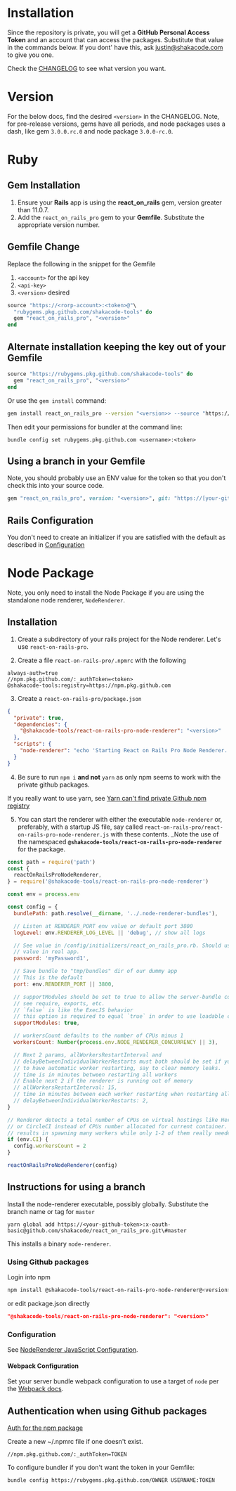 # Installation
Since the repository is private, you will get a **GitHub Personal Access Token** and an account that can access the packages. Substitute that value in the commands below. If you dont' have this, ask [justin@shakacode.com](mailto:justin@shakacode.com) to give you one.

Check the [CHANGELOG](https://github.com/shakacode/react_on_rails_pro/blob/master/CHANGELOG.md) to see what version you want.

# Version

For the below docs, find the desired `<version>` in the CHANGELOG. Note, for pre-release versions, gems have all periods, and node packages uses a dash, like gem `3.0.0.rc.0` and node package `3.0.0-rc.0`.

# Ruby
## Gem Installation
1. Ensure your **Rails** app is using the **react_on_rails** gem, version greater than 11.0.7.
1. Add the `react_on_rails_pro` gem to your **Gemfile**. Substitute the appropriate version number. 
   
## Gemfile Change

Replace the following in the snippet for the Gemfile
1. `<account>` for the api key
2. `<api-key>`
3. `<version>` desired

```ruby
source "https://<rorp-account>:<token>@"\
  "rubygems.pkg.github.com/shakacode-tools" do
  gem "react_on_rails_pro", "<version>"
end
```

## Alternate installation keeping the key out of your Gemfile

```ruby
source "https://rubygems.pkg.github.com/shakacode-tools" do
  gem "react_on_rails_pro", "<version>"
end
```
Or use the `gem install` command:

```bash
gem install react_on_rails_pro --version "<version>> --source "https://rubygems.pkg.github.com/shakacode-tools"
```

Then edit your permissions for bundler at the command line:

```
bundle config set rubygems.pkg.github.com <username>:<token>
```

## Using a branch in your Gemfile
Note, you should probably use an ENV value for the token so that you don't check this into your source code.
   ```ruby
   gem "react_on_rails_pro", version: "<version>", git: "https://[your-github-token]:x-oauth-basic@github.com/shakacode/react_on_rails_pro.git", tag: "<version>"
   ```

## Rails Configuration
You don't need to create an initializer if you are satisfied with the default as described in 
[Configuration](https://www.shakacode.com/react-on-rails-pro/docs/configuration/)

# Node Package
Note, you only need to install the Node Package if you are using the standalone node renderer, `NodeRenderer`.

## Installation

1. Create a subdirectory of your rails project for the Node renderer. Let's use `react-on-rails-pro`.
   
2. Create a file `react-on-rails-pro/.npmrc` with the following
```
always-auth=true
//npm.pkg.github.com/:_authToken=<token>
@shakacode-tools:registry=https://npm.pkg.github.com
```

3. Create a `react-on-rails-pro/package.json`
```json
{
  "private": true,
  "dependencies": {
    "@shakacode-tools/react-on-rails-pro-node-renderer": "<version>"
  },
  "scripts": {
    "node-renderer": "echo 'Starting React on Rails Pro Node Renderer.' && node ./react-on-rails-pro-node-renderer.js"
  }
}
```

4. Be sure to run `npm i` **and not** `yarn` as only npm seems to work with the private github packages.

If you really want to use yarn, see [Yarn can't find private Github npm registry](https://stackoverflow.com/questions/58316109/yarn-cant-find-private-github-npm-registry)

5. You can start the renderer with either the executable `node-renderer` or, preferably, with 
   a startup JS file, say called `react-on-rails-pro/react-on-rails-pro-node-renderer.js` with
   these contents. _Note the use of the namespaced **`@shakacode-tools/react-on-rails-pro-node-renderer`** for the package.

```js
const path = require('path')
const {
  reactOnRailsProNodeRenderer,
} = require('@shakacode-tools/react-on-rails-pro-node-renderer')

const env = process.env

const config = {
  bundlePath: path.resolve(__dirname, '../.node-renderer-bundles'),

  // Listen at RENDERER_PORT env value or default port 3800
  logLevel: env.RENDERER_LOG_LEVEL || 'debug', // show all logs

  // See value in /config/initializers/react_on_rails_pro.rb. Should use env
  // value in real app.
  password: 'myPassword1',

  // Save bundle to "tmp/bundles" dir of our dummy app
  // This is the default
  port: env.RENDERER_PORT || 3800,

  // supportModules should be set to true to allow the server-bundle code to
  // see require, exports, etc.
  // `false` is like the ExecJS behavior
  // this option is required to equal `true` in order to use loadable components
  supportModules: true,

  // workersCount defaults to the number of CPUs minus 1
  workersCount: Number(process.env.NODE_RENDERER_CONCURRENCY || 3),

  // Next 2 params, allWorkersRestartInterval and
  // delayBetweenIndividualWorkerRestarts must both should be set if you wish
  // to have automatic worker restarting, say to clear memory leaks.
  // time is in minutes between restarting all workers
  // Enable next 2 if the renderer is running out of memory
  // allWorkersRestartInterval: 15,
  // time in minutes between each worker restarting when restarting all workers
  // delayBetweenIndividualWorkerRestarts: 2,
}

// Renderer detects a total number of CPUs on virtual hostings like Heroku
// or CircleCI instead of CPUs number allocated for current container. This
// results in spawning many workers while only 1-2 of them really needed.
if (env.CI) {
  config.workersCount = 2
}

reactOnRailsProNodeRenderer(config)
```

## Instructions for using a branch

Install the node-renderer executable, possibly globally. Substitute the branch name or tag for `master`
```
yarn global add https://<your-github-token>:x-oauth-basic@github.com/shakacode/react_on_rails_pro.git\#master
```

This installs a binary `node-renderer`.

### Using Github packages

Login into npm

```bash
npm install @shakacode-tools/react-on-rails-pro-node-renderer@<version>
```                      

or edit package.json directly
```json
"@shakacode-tools/react-on-rails-pro-node-renderer": "<version>"
```                     

### Configuration
See [NodeRenderer JavaScript Configuration](https://www.shakacode.com/react-on-rails-pro/docs/node-renderer/js-configuration/).

#### Webpack Configuration
Set your server bundle webpack configuration to use a target of `node` per the [Webpack docs](https://webpack.js.org/concepts/targets/#usage).

## Authentication when using Github packages
[Auth for the npm package](https://docs.github.com/en/packages/using-github-packages-with-your-projects-ecosystem/configuring-npm-for-use-with-github-packages#authenticating-to-github-packages)

Create a new ~/.npmrc file if one doesn't exist.
```
//npm.pkg.github.com/:_authToken=TOKEN
```                  

To configure bundler if you don't want the token in your Gemfile:
```
bundle config https://rubygems.pkg.github.com/OWNER USERNAME:TOKEN
``` 
